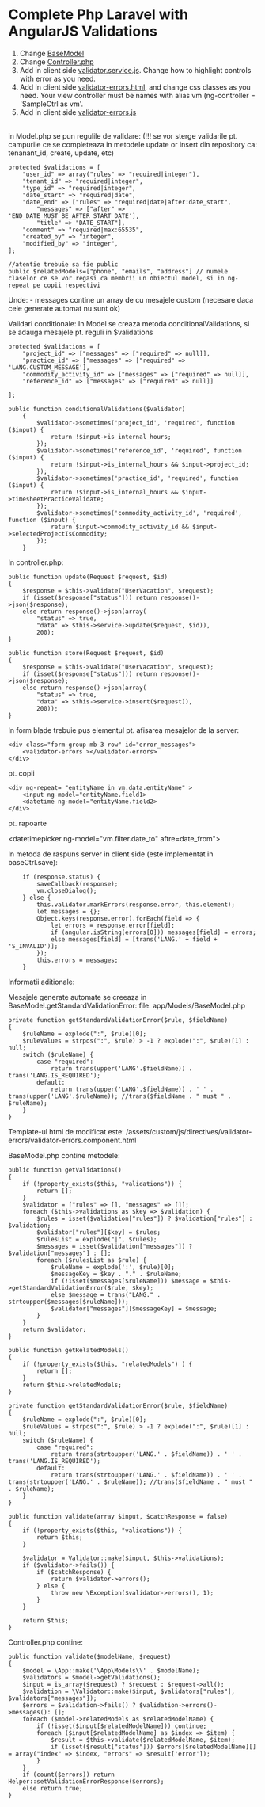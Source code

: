 # Complete Php Laravel with AngularJS Validations

01. Change <a href='https://github.com/bogdanim36/laravel-validations/blob/master/src/BaseModel.php' target='_blank'>BaseModel</a>
02. Change <a href='https://github.com/bogdanim36/laravel-validations/blob/master/src/Controller.php' target='_blank'>Controller.php</a>
03. Add in client side <a href='https://github.com/bogdanim36/laravel-validations/blob/master/src/validator.service.js' target='_blank'>validator.service.js</a>. Change how to highlight controls with error as you need.
04. Add in client side <a href='https://github.com/bogdanim36/laravel-validations/blob/master/src/validator-errors.component.html' target='_blank'>validator-errors.html</a>, and change css classes as you need. Your view controller must be names with alias vm (ng-controller = 'SampleCtrl as vm'.
05. Add in client side <a href='https://github.com/bogdanim36/laravel-validations/blob/master/src/validator-errors.component.js' target='_blank'>validator-errors.js</a>

<br>in Model.php se pun regulile de validare:
(!!! se vor sterge validarile pt. campurile ce se completeaza in metodele update  or insert din repository ca: tenanant_id, create, update, etc)

    protected $validations = [
		"user_id" => array("rules" => "required|integer"),
		"tenant_id" => "required|integer",
		"type_id" => "required|integer",
		"date_start" => "required|date",
		"date_end" => ["rules" => "required|date|after:date_start",
			"messages" => ["after" => 'END_DATE_MUST_BE_AFTER_START_DATE'],
			"title" => "DATE_START"],
		"comment" => "required|max:65535",
		"created_by" => "integer",
		"modified_by" => "integer",
	];
	
	//atentie trebuie sa fie public
	public $relatedModels=["phone", "emails", "address"] // numele claselor ce se vor regasi ca membrii un obiectul model, si in ng-repeat pe copii respectivi
	
Unde:
	- messages contine un array de  cu mesajele custom (necesare daca cele generate automat nu sunt ok)

Validari conditionale: In Model se creaza metoda conditionalValidations, si se adauga mesajele pt. reguli in $validations

    protected $validations = [
		"project_id" => ["messages" => ["required" => null]],
		"practice_id" => ["messages" => ["required" => 'LANG.CUSTOM_MESSAGE'],
		"commodity_activity_id" => ["messages" => ["required" => null]],
		"reference_id" => ["messages" => ["required" => null]]

	];
    
    public function conditionalValidations($validator)
        {
            $validator->sometimes('project_id', 'required', function ($input) {
                return !$input->is_internal_hours;
            });
            $validator->sometimes('reference_id', 'required', function ($input) {
                return !$input->is_internal_hours && $input->project_id;
            });
            $validator->sometimes('practice_id', 'required', function ($input) {
                return !$input->is_internal_hours && $input->timesheetPracticeValidate;
            });
            $validator->sometimes('commodity_activity_id', 'required', function ($input) {
                return $input->commodity_activity_id && $input->selectedProjectIsCommodity;
            });
        }
        
In controller.php:

	public function update(Request $request, $id)
	{
		$response = $this->validate("UserVacation", $request);
		if (isset($response["status"])) return response()->json($response);
		else return response()->json(array(
			"status" => true,
			"data" => $this->service->update($request, $id)),
			200);
	}

	public function store(Request $request, $id)
	{
		$response = $this->validate("UserVacation", $request);
		if (isset($response["status"])) return response()->json($response);
		else return response()->json(array(
			"status" => true,
			"data" => $this->service->insert($request)),
			200));
	}

In form blade trebuie pus elementul pt. afisarea mesajelor de la server:
    
    <div class="form-group mb-3 row" id="error_messages">
        <validator-errors ></validator-errors>
    </div>
    
pt. copii
    
    <div ng-repeat= "entityName in vm.data.entityName" > 
        <input ng-model="entityName.field1>
        <datetime ng-model="entityName.field2>
    </div>

pt. rapoarte
 
 <lookup ng-model="vm.filter.user_id" required></lookup>
 <datetimepicker ng-model="vm.filter.date_to" aftre=date_from"></datetimepicker>
 
 
In metoda de raspuns server in client side (este implementat in baseCtrl.save):

        if (response.status) {
            saveCallback(response);
            vm.closeDialog();
        } else {
            this.validator.markErrors(response.error, this.element);
            let messages = {};
            Object.keys(response.error).forEach(field => {
                let errors = response.error[field];
                if (angular.isString(errors[0])) messages[field] = errors;
                else messages[field] = [trans('LANG.' + field + 'S_INVALID')];
            });
            this.errors = messages;
        }

Informatii aditionale:

Mesajele generate automate se creeaza in BaseModel.getStandardValidationError:
file: app/Models/BaseModel.php

    private function getStandardValidationError($rule, $fieldName)
	{
		$ruleName = explode(":", $rule)[0];
		$ruleValues = strpos(":", $rule) > -1 ? explode(":", $rule)[1] : null;
		switch ($ruleName) {
			case "required":
				return trans(upper('LANG'.$fieldName)) . trans('LANG.IS_REQUIRED');
			default:
				return trans(upper('LANG'.$fieldName)) . ' ' . trans(upper('LANG'.$ruleName)); //trans($fieldName . " must " . $ruleName);
		}
	}

Template-ul html de modificat este:
	/assets/custom/js/directives/validator-errors/validator-errors.component.html

BaseModel.php contine metodele:

	public function getValidations()
	{
		if (!property_exists($this, "validations")) {
			return [];
		}
		$validator = ["rules" => [], "messages" => []];
		foreach ($this->validations as $key => $validation) {
			$rules = isset($validation["rules"]) ? $validation["rules"] : $validation;
			$validator["rules"][$key] = $rules;
			$rulesList = explode("|", $rules);
			$messages = isset($validation["messages"]) ? $validation["messages"] : [];
			foreach ($rulesList as $rule) {
				$ruleName = explode(':', $rule)[0];
				$messageKey = $key . "." . $ruleName;
				if (!isset($messages[$ruleName])) $message = $this->getStandardValidationError($rule, $key);
				else $message = trans("LANG." . strtoupper($messages[$ruleName]));
				$validator["messages"][$messageKey] = $message;
			}
		}
		return $validator;
	}

	public function getRelatedModels()
	{
		if (!property_exists($this, "relatedModels") ) {
			return [];
		}
		return $this->relatedModels;
	}

	private function getStandardValidationError($rule, $fieldName)
	{
		$ruleName = explode(":", $rule)[0];
		$ruleValues = strpos(":", $rule) > -1 ? explode(":", $rule)[1] : null;
		switch ($ruleName) {
			case "required":
				return trans(strtoupper('LANG.' . $fieldName)) . ' ' . trans('LANG.IS_REQUIRED');
			default:
				return trans(strtoupper('LANG.' . $fieldName)) . ' ' . trans(strtoupper('LANG.' . $ruleName)); //trans($fieldName . " must " . $ruleName);
		}
	}

	public function validate(array $input, $catchResponse = false)
	{
		if (!property_exists($this, "validations")) {
			return $this;
		}

		$validator = Validator::make($input, $this->validations);
		if ($validator->fails()) {
			if ($catchResponse) {
				return $validator->errors();
			} else {
				throw new \Exception($validator->errors(), 1);
			}
		}

		return $this;
	}


Controller.php contine:

	public function validate($modelName, $request)
	{
		$model = \App::make('\App\Models\\' . $modelName);
		$validators = $model->getValidations();
		$input = is_array($request) ? $request : $request->all();
		$validation = \Validator::make($input, $validators["rules"], $validators["messages"]);
		$errors = $validation->fails() ? $validation->errors()->messages(): [];
		foreach ($model->relatedModels as $relatedModelName) {
			if (!isset($input[$relatedModelName])) continue;
			foreach ($input[$relatedModelName] as $index => $item) {
				$result = $this->validate($relatedModelName, $item);
				if (isset($result["status"])) $errors[$relatedModelName][] = array("index" => $index, "errors" => $result['error']);
			}
		}
		if (count($errors)) return Helper::setValidationErrorResponse($errors);
		else return true;
	}

